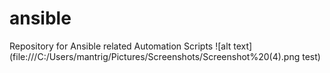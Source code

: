 # ansible
Repository for Ansible related Automation Scripts
![alt text](file:///C:/Users/mantrig/Pictures/Screenshots/Screenshot%20(4).png test)
